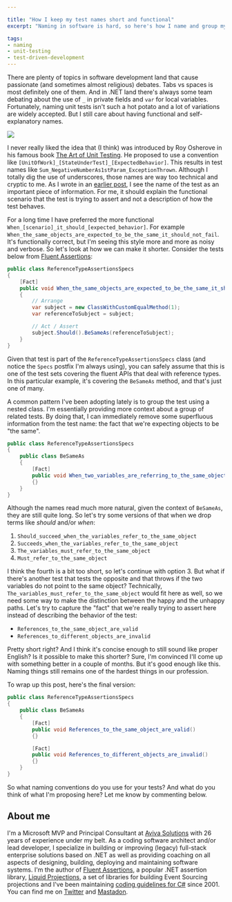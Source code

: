 ```yaml
---

title: "How I keep my test names short and functional"
excerpt: "Naming in software is hard, so here's how I name and group my automated tests to use them as documentation"

tags:
- naming
- unit-testing
- test-driven-development
---
```


There are plenty of topics in software development land that cause passionate (and sometimes almost religious) debates. Tabs vs spaces is most definitely one of them. And in .NET land there's always some team debating about the use of `_` in private fields and `var` for local variables. Fortunately, naming unit tests isn't such a hot potato and a lot of variations are widely accepted. But I still care about having functional and self-explanatory names. 

<img src="{{ site.url }}{{ site.baseurl }}/assets/images/posts/2023/naming-tests.png" class="align-center"/> 

I never really liked the idea that (I think) was introduced by Roy Osherove in his famous book [The Art of Unit Testing](https://www.artofunittesting.com/). He proposed to use a convention like `[UnitOfWork]_[StateUnderTest]_[ExpectedBehavior]`. This results in test names like `Sum_NegativeNumberAs1stParam_ExceptionThrown`. Although I totally dig the use of underscores, those names are way too technical and cryptic to me. As I wrote in an [earlier post](2016/11/the-three-mental-modes-of-working-with.html), I see the name of the test as an important piece of information. For me, it should explain the functional scenario that the test is trying to assert and not a description of how the test behaves. 

For a long time I have preferred the more functional `When_[scenario]_it_should_[expected_behavior]`. For example `When_the_same_objects_are_expected_to_be_the_same_it_should_not_fail`. It's functionally correct, but I'm seeing this style more and more as noisy and verbose. So let's look at how we can make it shorter. Consider the tests below from [Fluent Assertions](https://fluentassertions.com/):

```csharp
public class ReferenceTypeAssertionsSpecs
{
    [Fact]
    public void When_the_same_objects_are_expected_to_be_the_same_it_should_not_fail()
    {
        // Arrange
        var subject = new ClassWithCustomEqualMethod(1);
        var referenceToSubject = subject;

        // Act / Assert
        subject.Should().BeSameAs(referenceToSubject);
    }
}
```

Given that test is part of the `ReferenceTypeAssertionsSpecs` class (and notice the `Specs` postfix I'm always using), you can safely assume that this is one of the test sets covering the fluent APIs that deal with reference types. In this particular example, it's covering the `BeSameAs` method, and that's just one of many. 

A common pattern I've been adopting lately is to group the test using a nested class. I'm essentially providing more context about a group of related tests. By doing that, I can immediately remove some superfluous information from the test name: the fact that we're expecting objects to be "the same". 

```csharp
public class ReferenceTypeAssertionsSpecs
{
    public class BeSameAs
    {
        [Fact]
        public void When_two_variables_are_referring_to_the_same_object_it_should_not_fail()
        {}
    }
}
```

Although the names read much more natural, given the context of `BeSameAs`, they are still quite long. So let's try some versions of that when we drop terms like _should_ and/or _when_:

1. `Should_succeed_when_the_variables_refer_to_the_same_object`
2. `Succeeds_when_the_variables_refer_to_the_same_object`
3. `The_variables_must_refer_to_the_same_object`
4. `Must_refer_to_the_same_object`

I think the fourth is a bit too short, so let's continue with option 3. But what if there's another test that tests the opposite and that throws if the two variables do not point to the same object? Technically, `The_variables_must_refer_to_the_same_object` would fit here as well, so we need some way to make the distinction between the happy and the unhappy paths. Let's try to capture the "fact" that we're really trying to assert here instead of describing the behavior of the test:

* `References_to_the_same_object_are_valid`
* `References_to_different_objects_are_invalid`

Pretty short right? And I think it's concise enough to still sound like proper English? Is it possible to make this shorter? Sure, I'm convinced I'll come up with something better in a couple of months. But it's good enough like this. Naming things still remains one of the hardest things in our profession. 

To wrap up this post, here's the final version:

```csharp
public class ReferenceTypeAssertionsSpecs
{
    public class BeSameAs
    {
        [Fact]
        public void References_to_the_same_object_are_valid()
        {}

        [Fact]
        public void References_to_different_objects_are_invalid()
        {}
    }
}
```

So what naming conventions do you use for your tests? And what do you think of what I'm proposing here? Let me know by commenting below. 

## About me
I'm a Microsoft MVP and Principal Consultant at [Aviva Solutions](https://avivasolutions.nl/) with 26 years of experience under my belt. As a coding software architect and/or lead developer, I specialize in building or improving (legacy) full-stack enterprise solutions based on .NET as well as providing coaching on all aspects of designing, building, deploying and maintaining software systems. I'm the author of [Fluent Assertions](https://www.fluentassertions.com), a popular .NET assertion library, [Liquid Projections](https://www.liquidprojections.net), a set of libraries for building Event Sourcing projections and I've been maintaining [coding guidelines for C#](https://www.csharpcodingguidelines.com) since 2001. You can find me on [Twitter](https://twitter.com/ddoomen) and [Mastadon](https://mastodon.social/@ddoomen).
